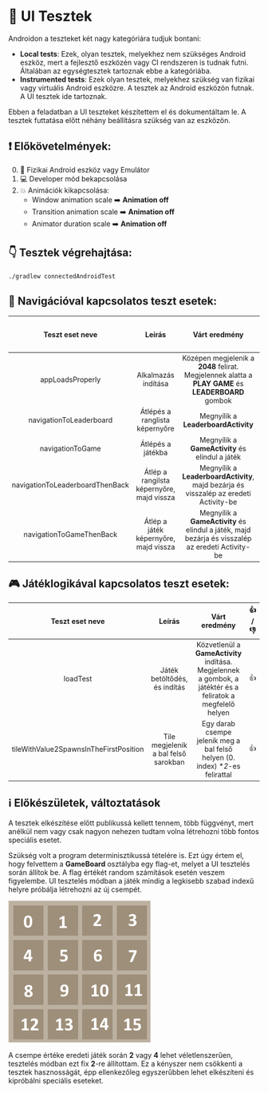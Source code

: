# :sparkler: UI Tesztek

Androidon a teszteket két nagy kategóriára tudjuk bontani:
- **Local tests**: Ezek, olyan tesztek, melyekhez nem szükséges Android eszköz, mert a fejlesztő eszközén vagy CI rendszeren is tudnak futni. Általában az egységtesztek tartoznak ebbe a kategóriába.
- **Instrumented tests**: Ezek olyan tesztek, melyekhez szükség van fizikai vagy virtuális Android eszközre. A tesztek az Android eszközön futnak. A UI tesztek ide tartoznak.

Ebben a feladatban a UI teszteket készítettem el és dokumentáltam le. A tesztek futtatása előtt néhány beállításra szükség van az eszközön. 

## :exclamation: Előkövetelmények:

0. :iphone: Fizikai Android eszköz vagy Emulátor
1. :computer: Developer mód bekapcsolása
2. :boom: Animációk kikapcsolása:
    - Window animation scale :arrow_right: **Animation off**
    - Transition animation scale :arrow_right: **Animation off**
    - Animator duration scale :arrow_right: **Animation off**

## :point_down: Tesztek végrehajtása:
```bash
./gradlew connectedAndroidTest
```

## :round_pushpin: Navigációval kapcsolatos teszt esetek:

| Teszt eset neve | Leírás | Várt eredmény | :+1: / :-1: |
|:---------------:|:------:|:-------------:|:-----------:|
| appLoadsProperly | Alkalmazás indítása | Középen megjelenik a **2048** felirat. Megjelennek alatta a **PLAY GAME** és **LEADERBOARD** gombok| :+1: |
| navigationToLeaderboard | Átlépés a ranglista képernyőre | Megnyílik a **LeaderboardActivity** | :+1: | 
| navigationToGame | Átlépés a játékba | Megnyílik a **GameActivity** és elindul a játék | :+1: |
| navigationToLeaderboardThenBack | Átlép a rangilsta képernyőre, majd vissza | Megnyílik a **LeaderboardActivity**, majd bezárja és visszalép az eredeti Activity-be | :+1: |
| navigationToGameThenBack | Átlép a játék képernyőre, majd vissza | Megnyílik a **GameActivity** és elindul a játék, majd bezárja és visszalép az eredeti Activity-be | :+1: |

## :video_game: Játéklogikával kapcsolatos teszt esetek:

| Teszt eset neve | Leírás | Várt eredmény | :+1: / :-1: |
|:---------------:|:------:|:-------------:|:-----------:|
| loadTest | Játék betöltődés, és indítás | Közvetlenül a **GameActivity** indítása. Megjelennek a gombok, a játéktér és a feliratok a megfelelő helyen | :+1: |
| tileWithValue2SpawnsInTheFirstPosition | Tile megjelenik a bal felső sarokban | Egy darab csempe jelenik meg a bal felső helyen (0. index) **2*-es felirattal | :+1: |

## :information_source: Előkészületek, változtatások

A tesztek elkészítése előtt publikussá kellett tennem, több függvényt, mert anélkül nem vagy csak nagyon nehezen tudtam volna létrehozni több fontos speciális esetet. 

Szükség volt a program determinisztikussá tételére is. Ezt úgy értem el, hogy felvettem a **GameBoard** osztályba egy flag-et, melyet a UI tesztelés során állítok be. A flag értékét random számítások esetén veszem figyelembe. UI tesztelés módban a játék mindig a legkisebb szabad indexű helyre próbálja létrehozni az új csempét. 

![Game board Tile indexek](images/gameboard_indices.png)

A csempe értéke eredeti játék során **2** vagy **4** lehet véletlenszerűen, tesztelés módban ezt fix **2**-re állítottam. Ez a kényszer nem csökkenti a tesztek hasznosságát, épp ellenkezőleg egyszerűbben lehet elkészíteni és kipróbálni speciális eseteket.



